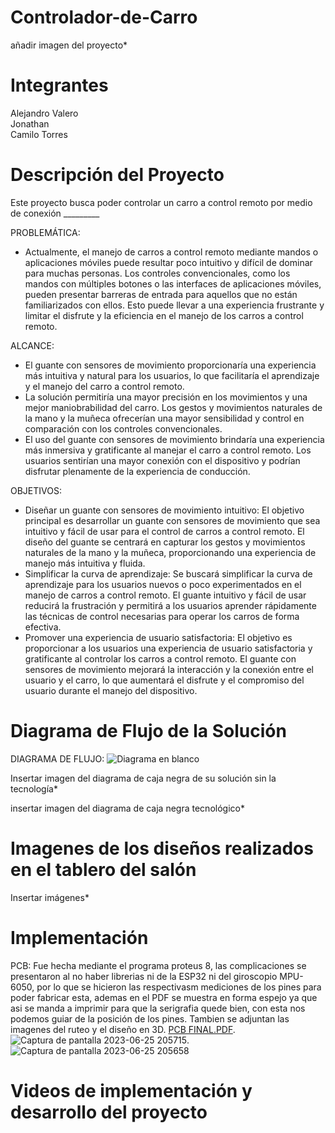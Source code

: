 # Controlador-de-Carro

añadir imagen del proyecto*

# Integrantes
Alejandro Valero<br />
Jonathan<br />
Camilo Torres<br />

# Descripción del Proyecto
Este proyecto busca poder controlar un carro a control remoto por medio de conexión _________ 

PROBLEMÁTICA:<br />
- Actualmente, el manejo de carros a control remoto mediante mandos o aplicaciones móviles puede resultar poco intuitivo y difícil de dominar para muchas personas. Los controles convencionales, como los mandos con múltiples botones o las interfaces de aplicaciones móviles, pueden presentar barreras de entrada para aquellos que no están familiarizados con ellos. Esto puede llevar a una experiencia frustrante y limitar el disfrute y la eficiencia en el manejo de los carros a control remoto.

ALCANCE:<br />
- El guante con sensores de movimiento proporcionaría una experiencia más intuitiva y natural para los usuarios, lo que facilitaría el aprendizaje y el manejo del carro a control remoto.
- La solución permitiría una mayor precisión en los movimientos y una mejor maniobrabilidad del carro. Los gestos y movimientos naturales de la mano y la muñeca ofrecerían una mayor sensibilidad y control en comparación con los controles convencionales.
- El uso del guante con sensores de movimiento brindaría una experiencia más inmersiva y gratificante al manejar el carro a control remoto. Los usuarios sentirían una mayor conexión con el dispositivo y podrían disfrutar plenamente de la experiencia de conducción.

OBJETIVOS:<br />
- Diseñar un guante con sensores de movimiento intuitivo: El objetivo principal es desarrollar un guante con sensores de movimiento que sea intuitivo y fácil de usar para el control de carros a control remoto. El diseño del guante se centrará en capturar los gestos y movimientos naturales de la mano y la muñeca, proporcionando una experiencia de manejo más intuitiva y fluida.
- Simplificar la curva de aprendizaje: Se buscará simplificar la curva de aprendizaje para los usuarios nuevos o poco experimentados en el manejo de carros a control remoto. El guante intuitivo y fácil de usar reducirá la frustración y permitirá a los usuarios aprender rápidamente las técnicas de control necesarias para operar los carros de forma efectiva.
- Promover una experiencia de usuario satisfactoria: El objetivo es proporcionar a los usuarios una experiencia de usuario satisfactoria y gratificante al controlar los carros a control remoto. El guante con sensores de movimiento mejorará la interacción y la conexión entre el usuario y el carro, lo que aumentará el disfrute y el compromiso del usuario durante el manejo del dispositivo.

# Diagrama de Flujo de la Solución
DIAGRAMA DE FLUJO:
![Diagrama en blanco](https://github.com/Controlador-de-Carro/Dumentacion/assets/137632667/5792136f-9b92-474c-9dac-3117a216cd4a)

Insertar imagen del diagrama de caja negra de su solución sin la tecnología*

insertar imagen del diagrama de caja negra tecnológico*

# Imagenes de los diseños realizados en el tablero del salón

Insertar imágenes*

# Implementación

PCB: Fue hecha mediante el programa proteus 8, las complicaciones se presentaron al no haber librerias ni de la ESP32 ni del giroscopio MPU-6050, por lo que se hicieron las respectivasm mediciones de los pines para poder fabricar esta, ademas en el PDF se muestra en forma espejo ya que asi se manda a imprimir para que la serigrafia quede bien, con esta nos podemos guiar de la posición de los pines. Tambien se adjuntan las imagenes del ruteo y el diseño en 3D.
[PCB FINAL.PDF](https://github.com/Controlador-de-Carro/Dumentacion/files/11861697/PCB.FINAL.PDF). ![Captura de pantalla 2023-06-25 205715](https://github.com/Controlador-de-Carro/Dumentacion/assets/137660800/14a0acb3-7d7d-4fd1-b494-d941a09cea24). ![Captura de pantalla 2023-06-25 205658](https://github.com/Controlador-de-Carro/Dumentacion/assets/137660800/02e1e8d5-5f4d-42ca-8107-ab8cb8aa46b4)



# Videos de implementación y desarrollo del proyecto
